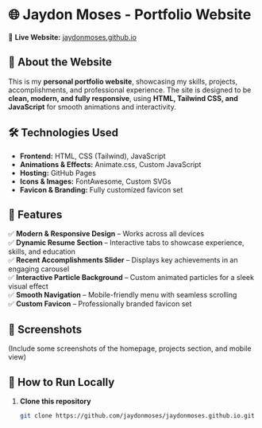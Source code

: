 # 🌐 Jaydon Moses - Portfolio Website

🚀 **Live Website:** [jaydonmoses.github.io](https://jaydonmoses.github.io)

## 📌 About the Website
This is my **personal portfolio website**, showcasing my skills, projects, accomplishments, and professional experience. The site is designed to be **clean, modern, and fully responsive**, using **HTML, Tailwind CSS, and JavaScript** for smooth animations and interactivity.

## 🛠️ Technologies Used
- **Frontend:** HTML, CSS (Tailwind), JavaScript  
- **Animations & Effects:** Animate.css, Custom JavaScript  
- **Hosting:** GitHub Pages  
- **Icons & Images:** FontAwesome, Custom SVGs  
- **Favicon & Branding:** Fully customized favicon set  

## 🎨 Features
✅ **Modern & Responsive Design** – Works across all devices  
✅ **Dynamic Resume Section** – Interactive tabs to showcase experience, skills, and education  
✅ **Recent Accomplishments Slider** – Displays key achievements in an engaging carousel  
✅ **Interactive Particle Background** – Custom animated particles for a sleek visual effect  
✅ **Smooth Navigation** – Mobile-friendly menu with seamless scrolling  
✅ **Custom Favicon** – Professionally branded favicon set  

## 📸 Screenshots
(Include some screenshots of the homepage, projects section, and mobile view)

## 📜 How to Run Locally
1. **Clone this repository**  
   ```sh
   git clone https://github.com/jaydonmoses/jaydonmoses.github.io.git
